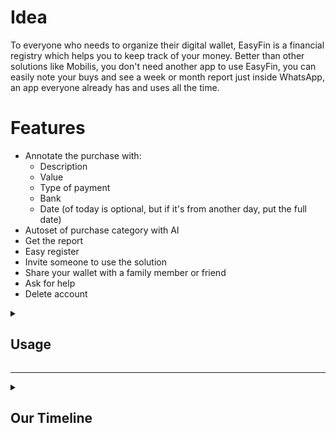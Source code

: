# Idea
To everyone who needs to organize their digital wallet, EasyFin is a financial registry which helps you to keep track of your money. Better than other solutions like Mobilis, you don't need another app to use EasyFin, you can easily note your buys and see a week or month report just inside WhatsApp, an app everyone already has and uses all the time.

# Features
- Annotate the purchase with:
  - Description
  - Value
  - Type of payment
  - Bank
  - Date (of today is optional, but if it's from another day, put the full date)
- Autoset of purchase category with AI
- Get the report
- Easy register
- Invite someone to use the solution
- Share your wallet with a family member or friend
- Ask for help
- Delete account

<details>
      <summary> <h2>Usage</h2> </summary>
  
1. To start using the solution:
     - Start a conversation in whatsapp with us, you can start with an "hello".
2. Register yourself: 
     - We need to inform just your name (how you like to be called) and your birthday date 
3. Annotate your first purchase, like:
    - Shirt of $30, Nubank by credit card
    - Ice cream <br>
      $5 debit <br>
      XP <br>
      July 04, 2024
4. The solution will process and register your data in the database, it will add the category (using AI) and today's date (if it hasn't been sending)

|  | Exemple 1 | Exemple 2 |
|---|---|---|
| Description | Shirt | Ice cream |
| Value | 30 | 5 |
| Type of payment | credit | debit |
| Bank | Nubank | XP |
| Date | today | 2024-07-04 |
| Category | Clothe | Restaurant |
<!-- https://www.tablesgenerator.com/markdown_tables -->

5. Ask for a report, like: 
     - Show me all my buys of this week
7. Invite, like:
     - Send an invite to [whatsapp number]
9. Share your wallet, like: 
     - Invite my friend [whatsapp number] to my wallet
10. Ask for help: <br>
     - Just send the word "help"
11. Delete account: <br>
    - A confirmation message will be shown and you just have to say:
        - "yes" if you really want to delete it, or
        - "no" to cancel the operation and keep using it.

</details>
     
---

<details>
      <summary> <h2>Our Timeline</h2> </summary>

```mermaid
graph TD
    A[<u>**🚩 Aug 5, 2024**</u> <br> Starting a Primitive MVP using Whatsapp Groups] --> B[<u>**🧑🏽‍💻 Aug 5, 2024**</u> <br> First Commit in the Whatsapp WebAPI]
    B --> C[<u>**🔎 Aug 20, 2024**</u> <br> Starting use InfoBip Platform and the First Test Interaction]
    C --> D[<u>**🔬 Aug 21, 2024**</u> <br> First Message in the Test Number]
    D --> E[<u>**💼 Sep 3, 2024**</u> <br> First Task in the GoLive Project]
    E --> F[<u>**✅ Set 26, 2024**</u> <br> Official Number approved by Meta]
    F --> G[<u>**📨 Set 27, 2024**</u> <br> First Message in the Official Number]
    G --> H[<u>**🚀 Oct 9, 2024**</u> <br> First Deploy in the Azure WebApp]
    H --> I[<u>**🎉 Oct 11, 2024**</u> <br> Release v0.1.0]
    I --> J[<u>**🏃🏽 Oct 25, 2024**</u> <br> First Partnership with <a href="https://github.com/raphaelbs">@raphaelbs</a> ]
    J --> K[<u>**🤪 Nov 01, 2024**</u> <br> Finished the First big refactoring ]
```
</details>
